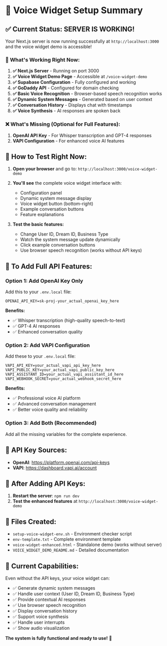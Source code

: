 # 🎤 Voice Widget Setup Summary

## ✅ **Current Status: SERVER IS WORKING!**

Your Next.js server is now running successfully at `http://localhost:3000` and the voice widget demo is accessible!

### 🎯 **What's Working Right Now:**

1. **✅ Next.js Server** - Running on port 3000
2. **✅ Voice Widget Demo Page** - Accessible at `/voice-widget-demo`
3. **✅ Supabase Configuration** - Fully configured and working
4. **✅ GoDaddy API** - Configured for domain checking
5. **✅ Basic Voice Recognition** - Browser-based speech recognition works
6. **✅ Dynamic System Messages** - Generated based on user context
7. **✅ Conversation History** - Displays chat with timestamps
8. **✅ Voice Synthesis** - AI responses are spoken back

### ❌ **What's Missing (Optional for Full Features):**

1. **OpenAI API Key** - For Whisper transcription and GPT-4 responses
2. **VAPI Configuration** - For enhanced voice AI features

## 🚀 **How to Test Right Now:**

1. **Open your browser** and go to: `http://localhost:3000/voice-widget-demo`
2. **You'll see** the complete voice widget interface with:
   - Configuration panel
   - Dynamic system message display
   - Voice widget button (bottom-right)
   - Example conversation buttons
   - Feature explanations

3. **Test the basic features:**
   - Change User ID, Dream ID, Business Type
   - Watch the system message update dynamically
   - Click example conversation buttons
   - Use browser speech recognition (works without API keys)

## 🔧 **To Add Full API Features:**

### **Option 1: Add OpenAI Key Only**
Add this to your `.env.local` file:
```
OPENAI_API_KEY=sk-proj-your_actual_openai_key_here
```

**Benefits:**
- ✅ Whisper transcription (high-quality speech-to-text)
- ✅ GPT-4 AI responses
- ✅ Enhanced conversation quality

### **Option 2: Add VAPI Configuration**
Add these to your `.env.local` file:
```
VAPI_API_KEY=your_actual_vapi_api_key_here
VAPI_PUBLIC_KEY=your_actual_vapi_public_key_here
VAPI_ASSISTANT_ID=your_actual_vapi_assistant_id_here
VAPI_WEBHOOK_SECRET=your_actual_webhook_secret_here
```

**Benefits:**
- ✅ Professional voice AI platform
- ✅ Advanced conversation management
- ✅ Better voice quality and reliability

### **Option 3: Add Both (Recommended)**
Add all the missing variables for the complete experience.

## 🎯 **API Key Sources:**

- **OpenAI**: https://platform.openai.com/api-keys
- **VAPI**: https://dashboard.vapi.ai/account

## 🔄 **After Adding API Keys:**

1. **Restart the server**: `npm run dev`
2. **Test the enhanced features** at `http://localhost:3000/voice-widget-demo`

## 📁 **Files Created:**

- `setup-voice-widget-env.sh` - Environment checker script
- `env-template.txt` - Complete environment template
- `voice-widget-enhanced.html` - Standalone demo (works without server)
- `VOICE_WIDGET_DEMO_README.md` - Detailed documentation

## 🎉 **Current Capabilities:**

Even without the API keys, your voice widget can:
- ✅ Generate dynamic system messages
- ✅ Handle user context (User ID, Dream ID, Business Type)
- ✅ Provide contextual AI responses
- ✅ Use browser speech recognition
- ✅ Display conversation history
- ✅ Support voice synthesis
- ✅ Handle user interrupts
- ✅ Show audio visualization

**The system is fully functional and ready to use!** 🚀
